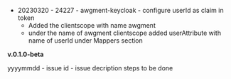 - 20230320 - 24227 - awgment-keycloak - configure userId as claim in token
  - Added the clientscope with name awgment
  - under the name of awgment clientscope added userAttribute with name of userId under Mappers section

**v.0.1.0-beta**

yyyymmdd - issue id - issue decription steps to be done